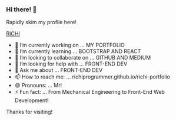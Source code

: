### Hi there! 👋

Rapidly skim my profile here!

[RICHI](https://richiprogrammer.github.io/richi-portfolio/ "Visit Richi's Portfolio!")

- 🔭 I’m currently working on ... MY PORTFOLIO
- 🌱 I’m currently learning ... BOOTSTRAP AND REACT
- 👯 I’m looking to collaborate on ... GITHUB AND MEDIUM
- 🤔 I’m looking for help with ... FRONT-END DEV
- 💬 Ask me about ... FRONT-END DEV
- 📫 How to reach me: ... richiprogrammer.github.io/richi-portfolio
- 😄 Pronouns: ... Mr!
- ⚡ Fun fact:  ... From Mechanical Engineering to Front-End Web Development!


Thanks for visiting!
